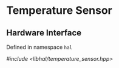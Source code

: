 # Temperature Sensor

## Hardware Interface
Defined in namespace `hal`

*#include <libhal/temperature_sensor.hpp>*

```{doxygenclass} hal::temperature_sensor
```
